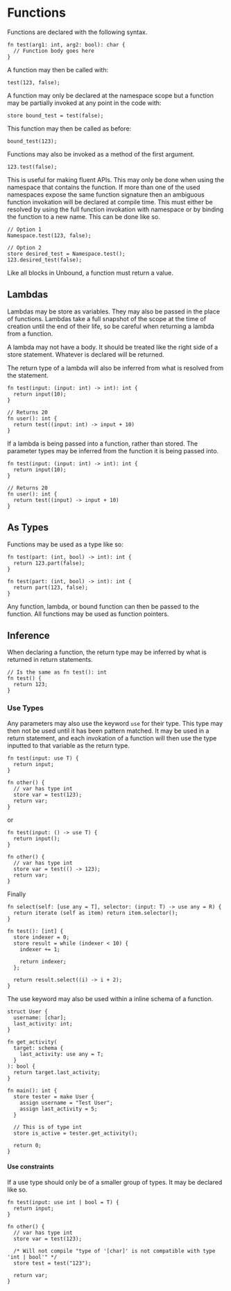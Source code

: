 # Functions

Functions are declared with the following syntax.

```
fn test(arg1: int, arg2: bool): char {
  // Function body goes here
}
```

A function may then be called with:

```
test(123, false);
```

A function may only be declared at the namespace scope but a function may be partially invoked at any point in the code with:

```
store bound_test = test(false);
```

This function may then be called as before:

```
bound_test(123);
```

Functions may also be invoked as a method of the first argument.

```
123.test(false);
```

This is useful for making fluent APIs. This may only be done when using the namespace that contains the function. If more than one of the used namespaces expose the same function signature then an ambiguous function invokation will be declared at compile time. This must either be resolved by using the full function invokation with namespace or by binding the function to a new name. This can be done like so.

```
// Option 1
Namespace.test(123, false);

// Option 2
store desired_test = Namespace.test();
123.desired_test(false);
```

Like all blocks in Unbound, a function must return a value.

## Lambdas

Lambdas may be store as variables. They may also be passed in the place of functions. Lambdas take a full snapshot of the scope at the time of creation until the end of their life, so be careful when returning a lambda from a function.

A lambda may not have a body. It should be treated like the right side of a store statement. Whatever is declared will be returned.

The return type of a lambda will also be inferred from what is resolved from the statement.

```
fn test(input: (input: int) -> int): int {
  return input(10);
}

// Returns 20
fn user(): int {
  return test((input: int) -> input + 10)
}
```

If a lambda is being passed into a function, rather than stored. The parameter types may be inferred from the function it is being passed into.

```
fn test(input: (input: int) -> int): int {
  return input(10);
}

// Returns 20
fn user(): int {
  return test((input) -> input + 10)
}
```

## As Types

Functions may be used as a type like so:

```
fn test(part: (int, bool) -> int): int {
  return 123.part(false);
}

fn test(part: (int, bool) -> int): int {
  return part(123, false);
}
```

Any function, lambda, or bound function can then be passed to the function. All functions may be used as function pointers.

## Inference

When declaring a function, the return type may be inferred by what is returned in return statements.

```
// Is the same as fn test(): int
fn test() {
  return 123;
}
```

### Use Types

Any parameters may also use the keyword `use` for their type. This type may then not be used until it has been pattern matched. It may be used in a return statement, and each invokation of a function will then use the type inputted to that variable as the return type.

```
fn test(input: use T) {
  return input;
}

fn other() {
  // var has type int
  store var = test(123);
  return var;
}
```

or

```
fn test(input: () -> use T) {
  return input();
}

fn other() {
  // var has type int
  store var = test(() -> 123);
  return var;
}
```

Finally

```
fn select(self: [use any = T], selector: (input: T) -> use any = R) {
  return iterate (self as item) return item.selector();
}

fn test(): [int] {
  store indexer = 0;
  store result = while (indexer < 10) {
    indexer += 1;

    return indexer;
  };

  return result.select((i) -> i + 2);
}
```

The use keyword may also be used within a inline schema of a function.

```
struct User {
  username: [char];
  last_activity: int;
}

fn get_activity(
  target: schema {
    last_activity: use any = T;
  }
): bool {
  return target.last_activity;
}

fn main(): int {
  store tester = make User {
    assign username = "Test User";
    assign last_activity = 5;
  }

  // This is of type int
  store is_active = tester.get_activity();

  return 0;
}
```

#### Use constraints

If a use type should only be of a smaller group of types. It may be declared like so.

```
fn test(input: use int | bool = T) {
  return input;
}

fn other() {
  // var has type int
  store var = test(123);

  /* Will not compile "type of '[char]' is not compatible with type 'int | bool'" */
  store test = test("123");

  return var;
}
```
